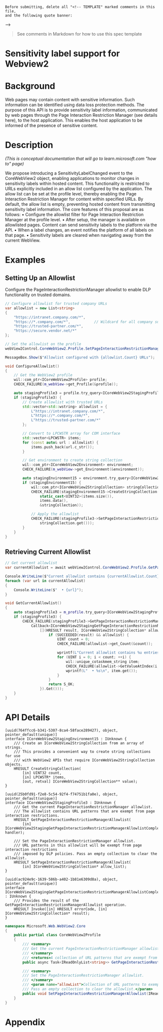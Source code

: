     Before submitting, delete all "<!-- TEMPLATE" marked comments in this file,
    and the following quote banner:
-->
> See comments in Markdown for how to use this spec template

<!-- TEMPLATE
    The purpose of this spec is to describe new APIs, in a way
    that will transfer to learn.microsoft.com (https://learn.microsoft.com/microsoft-edge/webview2/).

    There are two audiences for the spec. The first are people that want to evaluate and
    give feedback on the API, as part of the submission process.
    So the second audience is everyone that reads there to learn how and why to use this API.
    Some of this text also shows up in Visual Studio Intellisense.
    When the PR is complete, the content within the 'Conceptual Pages' section of the review spec will be incorporated into the public documentation at
    http://learn.microsoft.com (LMC).

    For example, much of the examples and descriptions in the `RadialGradientBrush` API spec
    (https://github.com/microsoft/microsoft-ui-xaml-specs/blob/master/active/RadialGradientBrush/RadialGradientBrush.md)
    were carried over to the public API page on LMC
    (https://learn.microsoft.com/windows/winui/api/microsoft.ui.xaml.media.radialgradientbrush?view=winui-2.5)

    Once the API is on LMC, that becomes the official copy, and this spec becomes an archive.
    For example if the description is updated, that only needs to happen on LMC and needn't
    be duplicated here.

    Examples:
    * New set of classes and APIs (Custom Downloads):
      https://github.com/MicrosoftEdge/WebView2Feedback/blob/master/specs/CustomDownload.md
    * New member on an existing class (BackgroundColor):
      https://github.com/MicrosoftEdge/WebView2Feedback/blob/master/specs/BackgroundColor.md

    Style guide:
    * Use second person; speak to the developer who will be learning/using this API.
    (For example "you use this to..." rather than "the developer uses this to...")
    * Use hard returns to keep the page width within ~100 columns.
    (Otherwise it's more difficult to leave comments in a GitHub PR.)
    * Talk about an API's behavior, not its implementation.
    (Speak to the developer using this API, not to the team implementing it.)
    * A picture is worth a thousand words.
    * An example is worth a million words.
    * Keep examples realistic but simple; don't add unrelated complications.
    (An example that passes a stream needn't show the process of launching the File-Open dialog.)
    * Use GitHub flavored Markdown: https://guides.github.com/features/mastering-markdown/

-->

Sensitivity label support for Webview2
===

# Background
<!-- TEMPLATE
    Use this section to provide background context for the new API(s)
    in this spec. Try to briefly provide enough information to be able to read
    the rest of the document.

    This section and the appendix are the only sections that likely
    do not get copied into any official documentation, they're just an aid
    to reading this spec. If you find useful information in the background
    or appendix consider moving it to documentation.

    If you're modifying an existing API, included a link here to the
    existing page(s) or spec documentation.

    For example, this section is a place to explain why you're adding this
    API rather than modifying an existing API.

    For example, this is a place to provide a brief explanation of some dependent
    area, just explanation enough to understand this new API, rather than telling
    the reader "go read 100 pages of background information posted at ...".
-->
Web pages may contain content with sensitive information. Such information can be identified using data loss protection methods. The purpose of this API is to provide sensitivity label information, communicated by web pages through the Page Interaction Restriction Manager (see details here), to the host application. This enables the host application to be informed of the presence of sensitive content.

# Description

_(This is conceptual documentation that will go to learn.microsoft.com "how to" page)_

<!-- TEMPLATE
    (Optional)

    All APIs have reference docs, but some APIs or groups of APIs have an additional high level,
    conceptual page (called a "how-to" page). This section can be used for that content.

    For example, there are several navigation events each with their own reference doc, but then
    there's also a concept doc on navigation
    (https://learn.microsoft.com/microsoft-edge/webview2/concepts/navigation-events).

    Sometimes it's difficult to decide if text belongs on a how-to page or an API page.
    Because our API reference documentation is automatically turned into reference docs you can
    lean towards including text in the API documentation below instead of in this conceptual
    section.
-->
We propose introducing a SensitivityLabelChanged event to the CoreWebView2 object, enabling applications to monitor changes in sensitivity labels within hosted content. This functionality is restricted to URLs explicitly included in an allow list configured by the application. The allow list can be set at the profile level, thereby enabling the Page Interaction Restriction Manager for content within specified URLs. By default, the allow list is empty, preventing hosted content from transmitting sensitivity label information.
The core features of this proposal are as follows:
•	Configure the allowlist filter for Page Interaction Restriction Manager at the profile level.
•	After setup, the manager is available on allowlisted pages. Content can send sensitivity labels to the platform via the API.
•	When a label changes, an event notifies the platform of all labels on that page.
•	Sensitivity labels are cleared when navigating away from the current WebView.

# Examples

## Setting Up an Allowlist

Configure the PageInteractionRestrictionManager allowlist to enable DLP functionality on trusted domains.

```c#
// Configure allowlist for trusted company URLs
var allowlist = new List<string>
{
    "https://intranet.company.com/*",
    "https://*.company.com/*",           // Wildcard for all company subdomains
    "https://trusted-partner.com/*",
    "https://secure.vendor.net/*"
};

// Set the allowlist on the profile
webView2Control.CoreWebView2.Profile.SetPageInteractionRestrictionManagerAllowlist(allowlist);

MessageBox.Show($"Allowlist configured with {allowlist.Count} URLs");
```

```cpp
void ConfigureAllowlist()
{
    // Get the WebView2 profile
    wil::com_ptr<ICoreWebView2Profile> profile;
    CHECK_FAILURE(m_webView->get_Profile(&profile));

    auto stagingProfile3 = profile.try_query<ICoreWebView2StagingProfile3>();
    if (stagingProfile3) {
        // Create allowlist with trusted URLs
        std::vector<std::wstring> allowlist = {
            L"https://intranet.company.com/*",
            L"https://*.company.com/*",
            L"https://trusted-partner.com/*"
        };

        // Convert to LPCWSTR array for COM interface
        std::vector<LPCWSTR> items;
        for (const auto& url : allowlist) {
            items.push_back(url.c_str());
        }

        // Get environment to create string collection
        wil::com_ptr<ICoreWebView2Environment> environment;
        CHECK_FAILURE(m_webView->get_Environment(&environment));

        auto stagingEnvironment15 = environment.try_query<ICoreWebView2StagingEnvironment15>();
        if (stagingEnvironment15) {
            wil::com_ptr<ICoreWebView2StringCollection> stringCollection;
            CHECK_FAILURE(stagingEnvironment15->CreateStringCollection(
                static_cast<UINT32>(items.size()),
                items.data(),
                &stringCollection));

            // Apply the allowlist
            CHECK_FAILURE(stagingProfile3->SetPageInteractionRestrictionManagerAllowlist(
                stringCollection.get()));
        }
    }
}
```

## Retrieving Current Allowlist

```c#
// Get current allowlist
var currentAllowlist = await webView2Control.CoreWebView2.Profile.GetPageInteractionRestrictionManagerAllowlist();

Console.WriteLine($"Current allowlist contains {currentAllowlist.Count} entries:");
foreach (var url in currentAllowlist)
{
    Console.WriteLine($"  • {url}");
}
```

```cpp
void GetCurrentAllowlist()
{
    auto stagingProfile3 = m_profile.try_query<ICoreWebView2StagingProfile3>();
    if (stagingProfile3) {
        CHECK_FAILURE(stagingProfile3->GetPageInteractionRestrictionManagerAllowlist(
            Callback<ICoreWebView2StagingGetPageInteractionRestrictionManagerAllowlistCompletedHandler>(
                [](HRESULT result, ICoreWebView2StringCollection* allowlist) -> HRESULT {
                    if (SUCCEEDED(result) && allowlist) {
                        UINT count = 0;
                        CHECK_FAILURE(allowlist->get_Count(&count));

                        wprintf(L"Current allowlist contains %u entries:\n", count);
                        for (UINT i = 0; i < count; ++i) {
                            wil::unique_cotaskmem_string item;
                            CHECK_FAILURE(allowlist->GetValueAtIndex(i, &item));
                            wprintf(L"  • %s\n", item.get());
                        }
                    }
                    return S_OK;
                }).Get()));
    }
}
```

<!-- TEMPLATE
    Use this section to explain the features of the API, showing
    example code with each description in both C# (for our WinRT API or .NET API) and
    in C++ for our COM API. Use snippets of the sample code you wrote for the sample apps.
    The sample code for C++ and C# should demonstrate the same thing.
    If you are introducing a JavaScript API or otherwise the sample relies on HTML or JS
    include that and consider including it in its own HTML or JS sample code.

    As an example of this section, see the Examples section for the Custom Downloads
    APIs (https://github.com/MicrosoftEdge/WebView2Feedback/blob/master/specs/CustomDownload.md).

    The general format is:

    ## FirstFeatureName

    Feature explanation text goes here, including why an app would use it, how it
    replaces or supplements existing functionality.

    ```c#
    void SampleMethod()
    {
        var show = new AnExampleOf();
        show.SomeMembers = AndWhyItMight(be, interesting)
    }
    ```

    ```cpp
    void SampleClass::SampleMethod()
    {
        winrt::com_ptr<ICoreWebView2> webview2 = ...
    }
    ```

    If the sample code requires JS or HTML include that as well

    ```html
    <script>
        chrome.webview.postMessage(...);
    </script>
    ```

    ## SecondFeatureName

    Feature explanation text goes here, including why an app would use it, how it
    replaces or supplements existing functionality.

    ```c#
    void SampleMethod()
    {
        var show = new AnExampleOf();
        show.SomeMembers = AndWhyItMight(be, interesting)
    }
    ```

    ```cpp
    void SampleClass::SampleMethod()
    {
        winrt::com_ptr<ICoreWebView2> webview2 = ...
    }
    ```


    If the sample code requires JS or HTML include that as well

    ```html
    <script>
        chrome.webview.postMessage(...);
    </script>
    ```

-->
# API Details

```
[uuid(764ffcc6-b341-5307-8ca4-58face289427), object, pointer_default(unique)]
interface ICoreWebView2StagingEnvironment15 : IUnknown {
    /// Create an ICoreWebView2StringCollection from an array of strings.
    /// This provides a convenient way to create string collections for use
    /// with WebView2 APIs that require ICoreWebView2StringCollection objects.
    HRESULT CreateStringCollection(
        [in] UINT32 count,
        [in] LPCWSTR* items,
        [out, retval] ICoreWebView2StringCollection** value);
}
```

```
[uuid(25b0fd91-f2e8-5c54-92f4-f74751b1fa0e), object, pointer_default(unique)]
interface ICoreWebView2StagingProfile3 : IUnknown {
    /// Get the current PageInteractionRestrictionManager allowlist.
    /// The allowlist contains URL patterns that are exempt from page interaction restrictions.
    HRESULT GetPageInteractionRestrictionManagerAllowlist(
        [in] ICoreWebView2StagingGetPageInteractionRestrictionManagerAllowlistCompletedHandler* handler);

    /// Set the PageInteractionRestrictionManager allowlist.
    /// URL patterns in this allowlist will be exempt from page interaction restrictions
    /// imposed by DLP policies. Pass an empty collection to clear the allowlist.
    HRESULT SetPageInteractionRestrictionManagerAllowlist(
        [in] ICoreWebView2StringCollection* allow_list);
}
```

```
[uuid(ac924e9c-1639-586b-a402-1b81e6309d8a), object, pointer_default(unique)]
interface ICoreWebView2StagingGetPageInteractionRestrictionManagerAllowlistCompletedHandler : IUnknown {
    /// Provides the result of the GetPageInteractionRestrictionManagerAllowlist operation.
    HRESULT Invoke([in] HRESULT errorCode, [in] ICoreWebView2StringCollection* result);
}
```

```c#
namespace Microsoft.Web.WebView2.Core
{
    public partial class CoreWebView2Profile
    {
        /// <summary>
        /// Get the current PageInteractionRestrictionManager allowlist.
        /// </summary>
        /// <returns>A collection of URL patterns that are exempt from page interaction restrictions.</returns>
        public async Task<IReadOnlyList<string>> GetPageInteractionRestrictionManagerAllowlist();

        /// <summary>
        /// Set the PageInteractionRestrictionManager allowlist.
        /// </summary>
        /// <param name="allowList">Collection of URL patterns to exempt from page interaction restrictions.
        /// Pass an empty collection to clear the allowlist.</param>
        public void SetPageInteractionRestrictionManagerAllowlist(IReadOnlyList<string> allowList);
    }
}
```
<!-- TEMPLATE
    The exact API, in IDL format for our COM API and
    in MIDL3 format (https://learn.microsoft.com/uwp/midl-3/)
    when possible.

    Include every new or modified type but use // ... to remove any methods,
    properties, or events that are unchanged.

    For the MIDL3 parts, after running build-apiwriter, open the generated
    `Microsoft.Web.WebView2.Core.idl` and find the new or modified portions
    generated from your modifications to the COM IDL.

    (GitHub's markdown syntax formatter does not (yet) know about MIDL3, so
    use ```c# instead even when writing MIDL3.)

    Example:

```
[uuid(B625A89E-368F-43F5-BCBA-39AA6234CCF8), object, pointer_default(unique)]
interface ICoreWebView2Settings4 : ICoreWebView2Settings3 {
  /// The IsPinchZoomEnabled property enables or disables the ability of
  /// the end user to use a pinching motion on touch input enabled devices
  /// to scale the web content in the WebView2. It defaults to TRUE.
  /// When set to FALSE, the end user cannot pinch zoom.
  /// This API only affects the Page Scale zoom and has no effect on the
  /// existing browser zoom properties (IsZoomControlEnabled and ZoomFactor)
  /// or other end user mechanisms for zooming.
  ///
  /// \snippet SettingsComponent.cpp TogglePinchZooomEnabled
  [propget] HRESULT IsPinchZoomEnabled([out, retval] BOOL* enabled);
  /// Set the IsPinchZoomEnabled property
  [propput] HRESULT IsPinchZoomEnabled([in] BOOL enabled);
}
```

```c# (but really MIDL3)
namespace Microsoft.Web.WebView2.Core
{
    runtimeclass CoreWebView2Settings
    {
        // ...

        [interface_name("Microsoft.Web.WebView2.Core.ICoreWebView2Settings5")]
        {
            Boolean IsPinchZoomEnabled { get; set; };
        }
    }
}
```

If you are introducing a WebView2 JavaScript API include the TypeScript
definition of that API and reference documentation for it as well.
You can use https://www.typescriptlang.org/play to verify your TypeScript

```ts
interface WebView extends EventTarget {
    postMessage(message: any) : void;
    hostObjects: HostObjectsAsyncRoot;
    // ...
}

interface HostObjectsAsyncRoot {
    cleanupSome() : void;
    options: HostObjectsOptions;
}

interface HostObjectsOptions {
    forceLocalProperties: string[];
    log: (...data: any[]) => void;
    shouldSerializeDates: boolean;
    defaultSyncProxy: boolean;
    forceAsyncMethodMatches: RegExp[];
    ignoreMemberNotFoundError: boolean;
}
```

-->


# Appendix
<!-- TEMPLATE
  Anything else that you want to write down about implementation notes and for posterity,
  but that isn't necessary to understand the purpose and usage of the API.

  This or the Background section are a good place to describe alternative designs
  and why they were rejected, any relevant implementation details, or links to other
  resources.
-->
